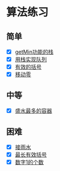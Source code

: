 # 算法练习

## 简单
- [x] [getMin功能的栈](./src/easy/min-stack/README.md)
- [x] [用栈实现队列](./src/easy/my-queue/README.md)
- [x] [有效的括号](./src/easy/valid-parentheses/README.md)
- [x] [移动零](./src/easy/move-zeroes/README.md)

## 中等
- [x] [盛水最多的容器](./src/medium/max-area/README.md)

## 困难
- [x] [接雨水](./src/hard/trapping-rain-water/README.md)
- [x] [最长有效括号](./src/hard/longest-valid-parentheses/README.md)
- [x] [数字1的个数](./src/hard/digit-one-in-number/README.md)
